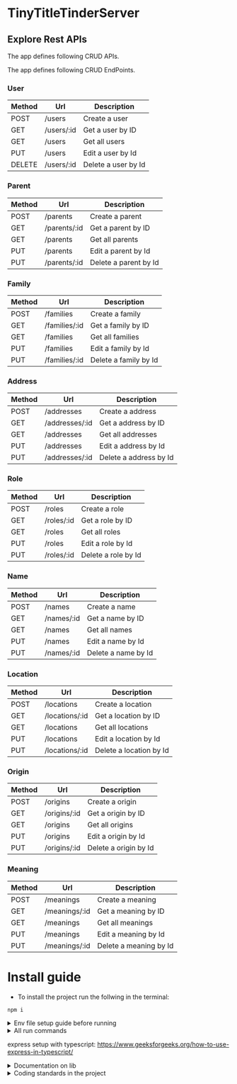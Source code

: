# TinyTitleTinderServer

## Explore Rest APIs

The app defines following CRUD APIs.

<summary>The app defines following CRUD EndPoints.</summary>

### User
| Method | Url                   | Description             | 
|--------|-----------------------|-------------------------|
| POST   | /users                | Create a user           |
| GET    | /users/:id            | Get a user by ID        |
| GET    | /users                | Get all users           |
| PUT    | /users                | Edit a user by Id       |
| DELETE | /users/:id            | Delete a user by Id     |


### Parent
| Method | Url                   | Description             | 
|--------|-----------------------|-------------------------|
| POST   | /parents              | Create a parent         | 
| GET    | /parents/:id          | Get a parent by ID      | 
| GET    | /parents              | Get all parents         |  
| PUT    | /parents              | Edit a parent by Id     | 
| PUT    | /parents/:id          | Delete a parent by Id   | 

### Family
| Method | Url                   | Description             | 
|--------|-----------------------|-------------------------|
| POST   | /families             | Create a family         | 
| GET    | /families/:id         | Get a family by ID      | 
| GET    | /families             | Get all families        |  
| PUT    | /families             | Edit a family by Id     | 
| PUT    | /families/:id         | Delete a family by Id   | 

### Address
| Method | Url                   | Description             | 
|--------|-----------------------|-------------------------|
| POST   | /addresses            | Create a address        | 
| GET    | /addresses/:id        | Get a address by ID     | 
| GET    | /addresses            | Get all addresses       |  
| PUT    | /addresses            | Edit a address by Id    | 
| PUT    | /addresses/:id        | Delete a address by Id  |

### Role
| Method | Url                   | Description             | 
|--------|-----------------------|-------------------------|
| POST   | /roles                | Create a role           | 
| GET    | /roles/:id            | Get a role by ID        | 
| GET    | /roles                | Get all roles           |  
| PUT    | /roles                | Edit a role by Id       | 
| PUT    | /roles/:id            | Delete a role by Id     |

### Name
| Method | Url                   | Description             | 
|--------|-----------------------|-------------------------|
| POST   | /names                | Create a name           | 
| GET    | /names/:id            | Get a name by ID        | 
| GET    | /names                | Get all names           |  
| PUT    | /names                | Edit a name by Id       | 
| PUT    | /names/:id            | Delete a name by Id     |

### Location
| Method | Url                   | Description             | 
|--------|-----------------------|-------------------------|
| POST   | /locations            | Create a location       | 
| GET    | /locations/:id        | Get a location by ID    | 
| GET    | /locations            | Get all locations       |  
| PUT    | /locations            | Edit a location by Id   | 
| PUT    | /locations/:id        | Delete a location by Id |

### Origin
| Method | Url                   | Description             | 
|--------|-----------------------|-------------------------|
| POST   | /origins              | Create a origin         | 
| GET    | /origins/:id          | Get a origin by ID      | 
| GET    | /origins              | Get all origins         |  
| PUT    | /origins              | Edit a origin by Id     | 
| PUT    | /origins/:id          | Delete a origin by Id   |

### Meaning
| Method | Url                   | Description             | 
|--------|-----------------------|-------------------------|
| POST   | /meanings             | Create a meaning        | 
| GET    | /meanings/:id         | Get a meaning by ID     | 
| GET    | /meanings             | Get all meanings        |  
| PUT    | /meanings             | Edit a meaning by Id    | 
| PUT    | /meanings/:id         | Delete a meaning by Id  |

# Install guide
- To install the project run the follwing in the terminal: 
```
npm i
```

<details>
<summary>Env file setup guide before running</summary>
- Make an .env file in root with the following variables<br>
- PORT = The port the application is running on<br>
- DB_HOST = Name of the database host<br>
- DB_PORT = Database port<br>
- DB_USERNAME = Database username<br>
- DB_PASSWORD = Database password<br>
- DB_DATABASE = The name of the database<br>
</details>

<details>
<summary>All run commands</summary>

- Run as dev: 
```
npm run start-dev
```

- Run in production (only on production server): 
```
npm run start
```

# Eslint commands
- Run eslint to auto cleanup code: 
```
npm run format
```

- Run eslint to check code standard is valid: 
```
npm run lint
```

# Test command
- Run to run test with jest: 
```
npm run test
```

</details>

express setup with typescript: 
https://www.geeksforgeeks.org/how-to-use-express-in-typescript/

<details>
<summary>Documentation on lib</summary>
- Axios        =   https://www.npmjs.com/package/axios<br>
- Dotenv       =   https://www.npmjs.com/package/dotenv<br>
- Express      =   https://www.npmjs.com/package/express<br>
- Nodemon      =   https://www.npmjs.com/package/nodemon<br>
- Ts-node      =   https://www.npmjs.com/package/ts-node<br>
- Typescript   =   https://www.npmjs.com/package/typescript<br>
- Eslint       =   https://www.npmjs.com/package/eslint<br>
- Moment       =   https://momentjs.com/docs/<br>
- Bcrypt       =   https://github.com/kelektiv/node.bcrypt.js<br>
- Cors         =   https://www.npmjs.com/package/cors<br>
- JsonWebToken =   https://github.com/auth0/node-jsonwebtoken<br>
- Typeorm      =   https://typeorm.io/<br>
- Validator    =   https://www.npmjs.com/package/validator<br>
</details>


<details>
<summary>Coding standards in the project</summary>
- ....coming soon....
</details>
